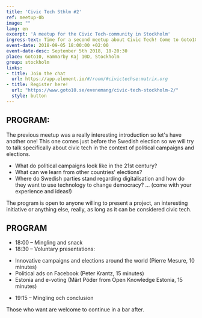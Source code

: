 ```yaml
---
title: 'Civic Tech Sthlm #2'
ref: meetup-0b
image: ""
lang: en
excerpt: 'A meetup for the Civic Tech-community in Stockholm'
ingress-text: Time for a second meetup about Civic Tech! Come to Goto10 if you want to talk about technologies which make it easier for citizens to organise, to exchange with governments and to build a better society together.
event-date: 2018-09-05 18:00:00 +02:00
event-date-desc: September 5th 2018, 18-20:30
place: Goto10, Hammarby Kaj 10D, Stockholm
group: stockholm
links:
- title: Join the chat
  url: https://app.element.io/#/room/#civictechse:matrix.org
- title: Register here!
  url: "https://www.goto10.se/evenemang/civic-tech-stockholm-2/"
  style: button
---
```

## PROGRAM:
The previous meetup was a really interesting introduction so let's have another one! This one comes just before the Swedish election so we will try to talk specifically about civic tech in the context of political campaigns and elections.

- What do political campaigns look like in the 21st century?
- What can we learn from other countries' elections?
- Where do Swedish parties stand regarding digitalisation and how do they want to use technology to change democracy?
… (come with your experience and ideas!)

The program is open to anyone willing to present a project, an interesting initiative or anything else, really, as long as it can be considered civic tech.

## PROGRAM
* 18:00 – Mingling and snack
* 18:30 – Voluntary presentations:
- Innovative campaigns and elections around the world (Pierre Mesure, 10 minutes)
- Political ads on Facebook (Peter Krantz, 15 minutes)
- Estonia and e-voting (Märt Pöder from Open Knowledge Estonia, 15 minutes)
* 19:15 – Mingling och conclusion

Those who want are welcome to continue in a bar after.
